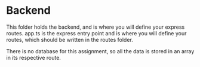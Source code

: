 # Backend

This folder holds the backend, and is where you will define your express 
routes. app.ts is the express entry point and is where you will define your
routes, which should be written in the routes folder.

There is no database for this assignment, so all the data is stored in an
array in its respective route. 